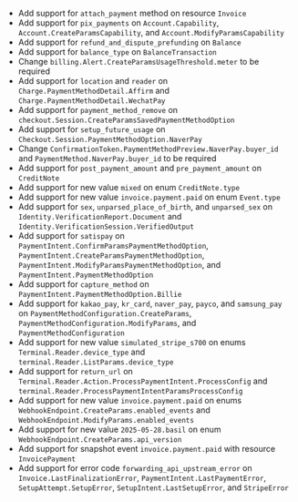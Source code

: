 * Add support for `attach_payment` method on resource `Invoice`
* Add support for `pix_payments` on `Account.Capability`, `Account.CreateParamsCapability`, and `Account.ModifyParamsCapability`
* Add support for `refund_and_dispute_prefunding` on `Balance`
* Add support for `balance_type` on `BalanceTransaction`
* Change `billing.Alert.CreateParamsUsageThreshold.meter` to be required
* Add support for `location` and `reader` on `Charge.PaymentMethodDetail.Affirm` and `Charge.PaymentMethodDetail.WechatPay`
* Add support for `payment_method_remove` on `checkout.Session.CreateParamsSavedPaymentMethodOption`
* Add support for `setup_future_usage` on `Checkout.Session.PaymentMethodOption.NaverPay`
* Change `ConfirmationToken.PaymentMethodPreview.NaverPay.buyer_id` and `PaymentMethod.NaverPay.buyer_id` to be required
* Add support for `post_payment_amount` and `pre_payment_amount` on `CreditNote`
* Add support for new value `mixed` on enum `CreditNote.type`
* Add support for new value `invoice.payment.paid` on enum `Event.type`
* Add support for `sex`, `unparsed_place_of_birth`, and `unparsed_sex` on `Identity.VerificationReport.Document` and `Identity.VerificationSession.VerifiedOutput`
* Add support for `satispay` on `PaymentIntent.ConfirmParamsPaymentMethodOption`, `PaymentIntent.CreateParamsPaymentMethodOption`, `PaymentIntent.ModifyParamsPaymentMethodOption`, and `PaymentIntent.PaymentMethodOption`
* Add support for `capture_method` on `PaymentIntent.PaymentMethodOption.Billie`
* Add support for `kakao_pay`, `kr_card`, `naver_pay`, `payco`, and `samsung_pay` on `PaymentMethodConfiguration.CreateParams`, `PaymentMethodConfiguration.ModifyParams`, and `PaymentMethodConfiguration`
* Add support for new value `simulated_stripe_s700` on enums `Terminal.Reader.device_type` and `terminal.Reader.ListParams.device_type`
* Add support for `return_url` on `Terminal.Reader.Action.ProcessPaymentIntent.ProcessConfig` and `terminal.Reader.ProcessPaymentIntentParamsProcessConfig`
* Add support for new value `invoice.payment.paid` on enums `WebhookEndpoint.CreateParams.enabled_events` and `WebhookEndpoint.ModifyParams.enabled_events`
* Add support for new value `2025-05-28.basil` on enum `WebhookEndpoint.CreateParams.api_version`
* Add support for snapshot event `invoice.payment.paid` with resource `InvoicePayment`
* Add support for error code `forwarding_api_upstream_error` on `Invoice.LastFinalizationError`, `PaymentIntent.LastPaymentError`, `SetupAttempt.SetupError`, `SetupIntent.LastSetupError`, and `StripeError`